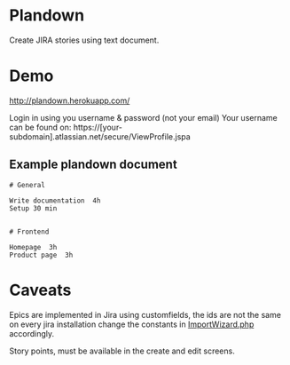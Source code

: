 # Plandown

Create JIRA stories using text document.

# Demo

http://plandown.herokuapp.com/

Login in using you username & password (not your email)
Your username can be found on: https://[your-subdomain].atlassian.net/secure/ViewProfile.jspa 

## Example plandown document

```
# General

Write documentation  4h
Setup 30 min


# Frontend

Homepage  3h
Product page  3h
```

# Caveats

Epics are implemented in Jira using customfields, the ids are not the same on every jira installation change the constants in [ImportWizard.php](app/classes/ImportWizard.php) accordingly.

Story points, must be available in the create and edit screens.